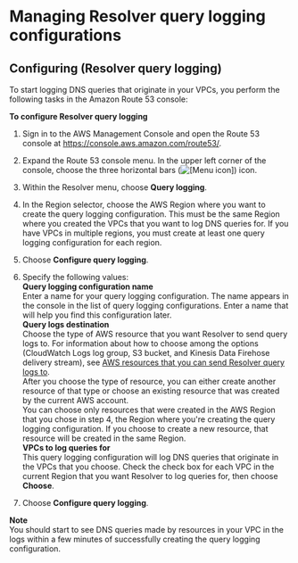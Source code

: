 # Managing Resolver query logging configurations<a name="resolver-query-logging-configurations-managing"></a>

## Configuring \(Resolver query logging\)<a name="resolver-query-logs-configuring"></a>

To start logging DNS queries that originate in your VPCs, you perform the following tasks in the Amazon Route 53 console:<a name="resolver-query-logs-configuring-procedure"></a>

**To configure Resolver query logging**

1. Sign in to the AWS Management Console and open the Route 53 console at [https://console\.aws\.amazon\.com/route53/](https://console.aws.amazon.com/route53/)\.

1. Expand the Route 53 console menu\. In the upper left corner of the console, choose the three horizontal bars \(![\[Menu icon\]](http://docs.aws.amazon.com/Route53/latest/DeveloperGuide/images/menu-icon.png)\) icon\.

1. Within the Resolver menu, choose **Query logging**\.

1. In the Region selector, choose the AWS Region where you want to create the query logging configuration\. This must be the same Region where you created the VPCs that you want to log DNS queries for\. If you have VPCs in multiple regions, you must create at least one query logging configuration for each region\.

1. Choose **Configure query logging**\.

1. Specify the following values:  
**Query logging configuration name**  
Enter a name for your query logging configuration\. The name appears in the console in the list of query logging configurations\. Enter a name that will help you find this configuration later\.  
**Query logs destination**  
Choose the type of AWS resource that you want Resolver to send query logs to\. For information about how to choose among the options \(CloudWatch Logs log group, S3 bucket, and Kinesis Data Firehose delivery stream\), see [AWS resources that you can send Resolver query logs to](resolver-query-logs-choosing-target-resource.md)\.  
After you choose the type of resource, you can either create another resource of that type or choose an existing resource that was created by the current AWS account\.  
You can choose only resources that were created in the AWS Region that you chose in step 4, the Region where you're creating the query logging configuration\. If you choose to create a new resource, that resource will be created in the same Region\.  
**VPCs to log queries for**  
This query logging configuration will log DNS queries that originate in the VPCs that you choose\. Check the check box for each VPC in the current Region that you want Resolver to log queries for, then choose **Choose**\.

1. Choose **Configure query logging**\.

**Note**  
You should start to see DNS queries made by resources in your VPC in the logs within a few minutes of successfully creating the query logging configuration\.
